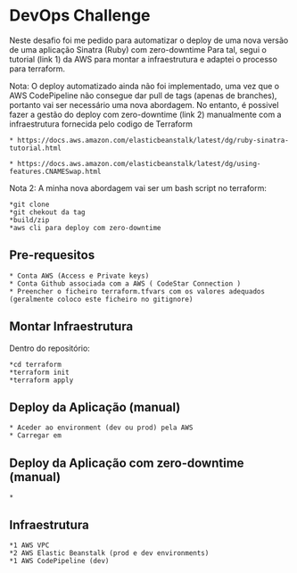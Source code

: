 # DevOps Challenge

Neste desafio foi me pedido para automatizar o deploy de uma nova versão de uma aplicação Sinatra (Ruby) com zero-downtime
Para tal, segui o tutorial (link 1) da AWS para montar a infraestrutura e adaptei o processo para terraform.

Nota: O deploy automatizado ainda não foi implementado, uma vez que o AWS CodePipeline não consegue dar pull de tags (apenas de branches),
portanto vai ser necessário uma nova abordagem. No entanto, é possivel fazer a gestão do deploy com zero-downtime (link 2) manualmente com a infraestrutura fornecida pelo codigo de Terraform 

    * https://docs.aws.amazon.com/elasticbeanstalk/latest/dg/ruby-sinatra-tutorial.html

    * https://docs.aws.amazon.com/elasticbeanstalk/latest/dg/using-features.CNAMESwap.html

Nota 2: A minha nova abordagem vai ser um bash script no terraform:
    
    *git clone
    *git chekout da tag
    *build/zip 
    *aws cli para deploy com zero-downtime
    

## Pre-requesitos

    * Conta AWS (Access e Private keys)
    * Conta Github associada com a AWS ( CodeStar Connection )
    * Preencher o ficheiro terraform.tfvars com os valores adequados (geralmente coloco este ficheiro no gitignore)

## Montar Infraestrutura

Dentro do repositório: 

    *cd terraform
    *terraform init
    *terraform apply

## Deploy da Aplicação (manual)

    * Aceder ao environment (dev ou prod) pela AWS
    * Carregar em  

## Deploy da Aplicação com zero-downtime (manual)

    *

## Infraestrutura

    *1 AWS VPC
    *2 AWS Elastic Beanstalk (prod e dev environments)
    *1 AWS CodePipeline (dev)



## 


